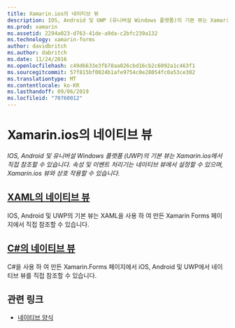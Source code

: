 ```yaml
---
title: Xamarin.ios의 네이티브 뷰
description: IOS, Android 및 UWP (유니버설 Windows 플랫폼)의 기본 뷰는 Xamarin.ios에서 직접 참조할 수 있으며, Xamarin.ios 보기와 상호 작용할 수 있습니다.
ms.prod: xamarin
ms.assetid: 2294a023-d763-41de-a9da-c2bfc239a132
ms.technology: xamarin-forms
author: davidbritch
ms.author: dabritch
ms.date: 11/24/2016
ms.openlocfilehash: c49d6633e3fb78aa026cbd16cb2c6092a1c463f1
ms.sourcegitcommit: 57f815bf0024b1afe9754c0e28054fc0a53ce302
ms.translationtype: MT
ms.contentlocale: ko-KR
ms.lasthandoff: 09/06/2019
ms.locfileid: "70760012"
---
```

# <a name="native-views-in-xamarinforms"></a>Xamarin.ios의 네이티브 뷰

_IOS, Android 및 유니버설 Windows 플랫폼 (UWP)의 기본 뷰는 Xamarin.ios에서 직접 참조할 수 있습니다. 속성 및 이벤트 처리기는 네이티브 뷰에서 설정할 수 있으며, Xamarin.ios 뷰와 상호 작용할 수 있습니다._

## <a name="native-views-in-xamlxamlmd"></a>[XAML의 네이티브 뷰](xaml.md)

IOS, Android 및 UWP의 기본 뷰는 XAML을 사용 하 여 만든 Xamarin Forms 페이지에서 직접 참조할 수 있습니다.

## <a name="native-views-in-ccodemd"></a>[C#의 네이티브 뷰](code.md)

C#을 사용 하 여 만든 Xamarin.Forms 페이지에서 iOS, Android 및 UWP에서 네이티브 뷰를 직접 참조할 수 있습니다.

## <a name="related-links"></a>관련 링크

- [네이티브 양식](~/xamarin-forms/platform/native-forms.md)
